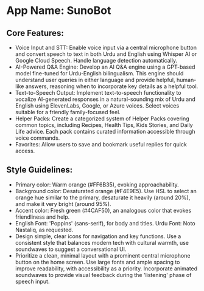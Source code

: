 # **App Name**: SunoBot

## Core Features:

- Voice Input and STT: Enable voice input via a central microphone button and convert speech to text in both Urdu and English using Whisper AI or Google Cloud Speech. Handle language detection automatically.
- AI-Powered Q&A Engine: Develop an AI Q&A engine using a GPT-based model fine-tuned for Urdu-English bilingualism. This engine should understand user queries in either language and provide helpful, human-like answers, reasoning when to incorporate key details as a helpful tool.
- Text-to-Speech Output: Implement text-to-speech functionality to vocalize AI-generated responses in a natural-sounding mix of Urdu and English using ElevenLabs, Google, or Azure voices. Select voices suitable for a friendly family-focused feel.
- Helper Packs: Create a categorized system of Helper Packs covering common topics, including Recipes, Health Tips, Kids Stories, and Daily Life advice. Each pack contains curated information accessible through voice commands.
- Favorites: Allow users to save and bookmark useful replies for quick access.

## Style Guidelines:

- Primary color: Warm orange (#FF6B35), evoking approachability.
- Background color: Desaturated orange (#F4E9E5). Use HSL to select an orange hue similar to the primary, desaturate it heavily (around 20%), and make it very bright (around 95%).
- Accent color: Fresh green (#4CAF50), an analogous color that evokes friendliness and help.
- English Font: 'Poppins' (sans-serif), for body and titles. Urdu Font: Noto Nastaliq, as requested.
- Design simple, clear icons for navigation and key functions. Use a consistent style that balances modern tech with cultural warmth, use soundwaves to suggest a conversational UI.
- Prioritize a clean, minimal layout with a prominent central microphone button on the home screen. Use large fonts and ample spacing to improve readability, with accessibility as a priority.  Incorporate animated soundwaves to provide visual feedback during the 'listening' phase of speech input.